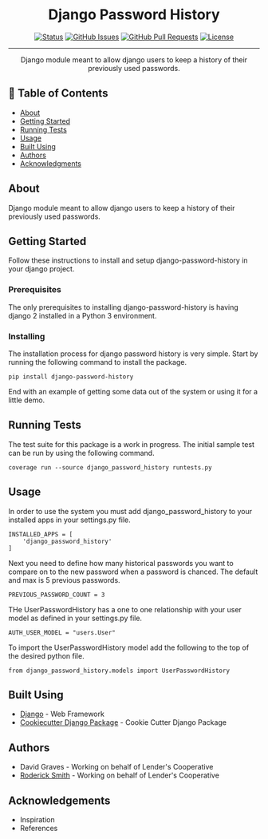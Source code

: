 <h1 align="center">Django Password History</h1>

<div align="center">

[![Status](https://img.shields.io/badge/status-active-success.svg)]()
[![GitHub Issues](https://img.shields.io/github/issues/Lenders-Cooperative/django-password-history)](https://github.com/Lenders-Cooperative/django-password-history/issues)
[![GitHub Pull Requests](https://img.shields.io/github/issues-pr/kylelobo/The-Documentation-Compendium.svg)](https://github.com/Lenders-Cooperative/django-password-history/pulls)
[![License](https://img.shields.io/badge/License-BSD%203--Clause-blue.svg)](https://opensource.org/licenses/BSD-3-Clause)

</div>

---

<p align="center"> Django module meant to allow django users to keep a history of their previously used passwords.
    <br> 
</p>

## 📝 Table of Contents

- [About](#about)
- [Getting Started](#getting-started)
- [Running Tests](#running-tests)
- [Usage](#usage)
- [Built Using](#built-using)
- [Authors](#authors)
- [Acknowledgments](#acknowledgements)

## About

Django module meant to allow django users to keep a history of their previously used passwords.

## Getting Started

Follow these instructions to install and setup django-password-history in your django project.

### Prerequisites

The only prerequisites to installing django-password-history is having django 2 installed in a Python 3 environment.

### Installing

The installation process for django password history is very simple. Start by running the following command to install the package.

```
pip install django-password-history
```


End with an example of getting some data out of the system or using it for a little demo.

## Running Tests

The test suite for this package is a work in progress. The initial sample test can be run by using the following command.

```
coverage run --source django_password_history runtests.py
```


## Usage

In order to use the system you must add django_password_history to your installed apps in your settings.py file.

```
INSTALLED_APPS = [
    'django_password_history'
]
```

Next you need to define how many historical passwords you want to compare on to the new password when a password is chanced. The default and max is 5 previous passwords.

```
PREVIOUS_PASSWORD_COUNT = 3
```

THe UserPasswordHistory has a one to one relationship with your user model as defined in your settings.py file.

```
AUTH_USER_MODEL = "users.User"
```

To import the UserPasswordHistory model add the following to the top of the desired python file.

```
from django_password_history.models import UserPasswordHistory
```



## Built Using

- [Django](https://www.djangoproject.com/) - Web Framework
- [Cookiecutter Django Package](https://github.com/pydanny/cookiecutter-djangopackage) - Cookie Cutter Django Package

## Authors
- David Graves - Working on behalf of Lender's Cooperative
- [Roderick Smith](https://github.com/rsmith0717) - Working on behalf of Lender's Cooperative


## Acknowledgements

- Inspiration
- References

